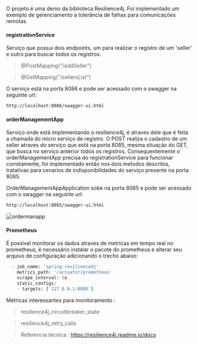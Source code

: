O projeto é uma demo da biblioteca Resilience4j.
Foi implementado um exemplo de gerenciamento a tolerância de falhas para comunicações remotas.



#### registrationService

Serviço que possui dois endpoints, um para  realizar o registro de um 'seller' e outro para buscar todos os registros.

 >@PostMapping("/addSeller")
 
 >@GetMapping("/sellersList")
 
O serviço está na porta 8086 e pode ser acessado com o swagger na seguinte url:
```sh
http://localhost:8086/swagger-ui.html
```

#### orderManagementApp

Serviço onde está implementando o resilience4j, é atraves dele que é feita a chamada do micro serviço de registro. O POST realiza o cadastro de um seller atraves do serviço que está na porta 8085, mesma situação do GET, que busca no serviço anterior todos os registros. Consequentemente o orderManagementApp precisa do registrationService para funcionar corretamente, foi implementado então nos dois metodos descritos, tratativas para cenarios de indisponibilidades do serviço presente na porta 8085.

OrderManagementAppApplication sobe na porta 8085 e pode ser acessado com o swagger na seguinte url:
```sh
http://localhost:8085/swagger-ui.html
```
![ordermanapp](https://user-images.githubusercontent.com/45246027/92658386-dd673480-f2cc-11ea-9a18-4101b01eac04.png)

#### Prometheus

É possivel monitorar os dados atraves de metricas em tempo real no prometheus, é necessário instalar o pacote do prometheus e alterar seu arquivo de configuração adicionando o trecho abaixo:

```python
  - job_name: 'spring-resilience4j'
    metrics_path: '/actuator/prometheus'
    scrape_interval: 5s    
    static_configs:
    - targets: ['127.0.0.1:8085']
```
Métricas interessantes para monitoramento : 

>resilience4j_circuitbreaker_state

>resilience4j_retry_calls



> Referencia técnica : https://resilience4j.readme.io/docs

